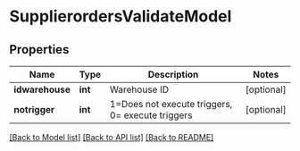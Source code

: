 # SupplierordersValidateModel

## Properties
Name | Type | Description | Notes
------------ | ------------- | ------------- | -------------
**idwarehouse** | **int** | Warehouse ID | [optional] 
**notrigger** | **int** | 1&#x3D;Does not execute triggers, 0&#x3D; execute triggers | [optional] 

[[Back to Model list]](../README.md#documentation-for-models) [[Back to API list]](../README.md#documentation-for-api-endpoints) [[Back to README]](../README.md)

